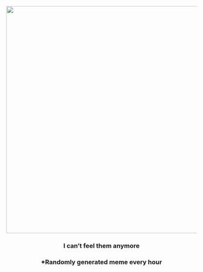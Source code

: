 <p align="center">
        <img src="https://i.redd.it/rrv0mdl9qas81.gif" width="600" height="600">
        </p>
        <h3 align="center">I can’t feel them anymore</h3>
        <h3 align="center">*Randomly generated meme every hour</h3>
    